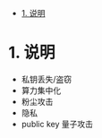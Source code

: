 
<!-- TOC -->

- [1. 说明](#1-说明)

<!-- /TOC -->

# 1. 说明

* 私钥丢失/盗窃
* 算力集中化
* 粉尘攻击
* 隐私
* public key 量子攻击
